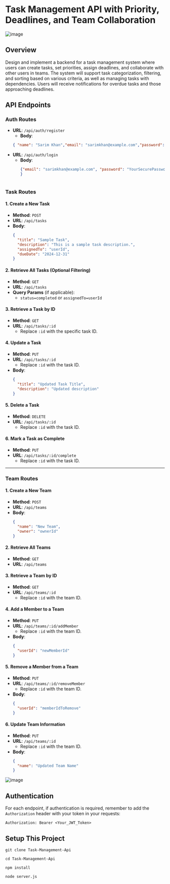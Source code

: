 # Task Management API with Priority, Deadlines, and Team Collaboration
![image](https://github.com/user-attachments/assets/ba3ef80a-af8a-4918-97f7-823c929f15d7)

## Overview
Design and implement a backend for a task management system where users can create tasks, set priorities, assign deadlines, and collaborate with other users in teams. The system will support task categorization, filtering, and sorting based on various criteria, as well as managing tasks with dependencies. Users will receive notifications for overdue tasks and those approaching deadlines.



## API Endpoints
### **Auth Routes**
 - **URL**: `/api/auth/register`
   - **Body**:
    ```json
    { "name": "Sarim Khan","email": "sarimkhan@example.com","password": "YourSecurePassword123"}
 - **URL**: `/api/auth/login`
   - **Body**:
     ```json
     {"email": "sarimkhan@example.com", "password": "YourSecurePassword123"
     }
    
### **Task Routes**

#### 1. **Create a New Task**
   - **Method**: `POST`
   - **URL**: `/api/tasks`
   - **Body**:
     ```json
     {
       "title": "Sample Task",
       "description": "This is a sample task description.",
       "assignedTo": "userId",
       "dueDate": "2024-12-31"
     }
     ```

#### 2. **Retrieve All Tasks (Optional Filtering)**
   - **Method**: `GET`
   - **URL**: `/api/tasks`
   - **Query Params** (if applicable):
     - `status=completed` or `assignedTo=userId`

#### 3. **Retrieve a Task by ID**
   - **Method**: `GET`
   - **URL**: `/api/tasks/:id`
     - Replace `:id` with the specific task ID.

#### 4. **Update a Task**
   - **Method**: `PUT`
   - **URL**: `/api/tasks/:id`
     - Replace `:id` with the task ID.
   - **Body**:
     ```json
     {
       "title": "Updated Task Title",
       "description": "Updated description"
     }
     ```

#### 5. **Delete a Task**
   - **Method**: `DELETE`
   - **URL**: `/api/tasks/:id`
     - Replace `:id` with the task ID.

#### 6. **Mark a Task as Complete**
   - **Method**: `PUT`
   - **URL**: `/api/tasks/:id/complete`
     - Replace `:id` with the task ID.

---

### **Team Routes**

#### 1. **Create a New Team**
   - **Method**: `POST`
   - **URL**: `/api/teams`
   - **Body**:
     ```json
     {
       "name": "New Team",
       "owner": "ownerId"
     }
     ```

#### 2. **Retrieve All Teams**
   - **Method**: `GET`
   - **URL**: `/api/teams`

#### 3. **Retrieve a Team by ID**
   - **Method**: `GET`
   - **URL**: `/api/teams/:id`
     - Replace `:id` with the team ID.

#### 4. **Add a Member to a Team**
   - **Method**: `PUT`
   - **URL**: `/api/teams/:id/addMember`
     - Replace `:id` with the team ID.
   - **Body**:
     ```json
     {
       "userId": "newMemberId"
     }
     ```

#### 5. **Remove a Member from a Team**
   - **Method**: `PUT`
   - **URL**: `/api/teams/:id/removeMember`
     - Replace `:id` with the team ID.
   - **Body**:
     ```json
     {
       "userId": "memberIdToRemove"
     }
     ```

#### 6. **Update Team Information**
   - **Method**: `PUT`
   - **URL**: `/api/teams/:id`
     - Replace `:id` with the team ID.
   - **Body**:
     ```json
     {
       "name": "Updated Team Name"
     }
     ```
![image](https://github.com/user-attachments/assets/f4e12141-2508-49b6-b723-e35e059592c8)

## Authentication
For each endpoint, if authentication is required, remember to add the `Authorization` header with your token in your requests:

```plaintext
Authorization: Bearer <Your_JWT_Token>
```

## Setup This Project 

```plaintext
git clone Task-Management-Api
```
```plaintext
cd Task-Management-Api
```
```plaintext
npm install
```
```plaintext
node server.js
```
